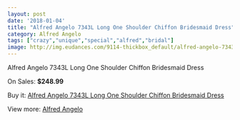 ```yaml
---
layout: post
date: '2018-01-04'
title: "Alfred Angelo 7343L Long One Shoulder Chiffon Bridesmaid Dress"
category: Alfred Angelo
tags: ["crazy","unique","special","alfred","bridal"]
image: http://img.eudances.com/9114-thickbox_default/alfred-angelo-7343l-long-one-shoulder-chiffon-bridesmaid-dress.jpg
---
```

Alfred Angelo 7343L Long One Shoulder Chiffon Bridesmaid Dress

On Sales: **$248.99**
<a href="https://www.eudances.com/en/alfred-angelo/3064-alfred-angelo-7343l-long-one-shoulder-chiffon-bridesmaid-dress.html"><amp-img layout="responsive" width="600" height="600" src="//img.eudances.com/9114-thickbox_default/alfred-angelo-7343l-long-one-shoulder-chiffon-bridesmaid-dress.jpg" alt="Alfred Angelo 7343L Long One Shoulder Chiffon Bridesmaid Dress 0" /></a>
<a href="https://www.eudances.com/en/alfred-angelo/3064-alfred-angelo-7343l-long-one-shoulder-chiffon-bridesmaid-dress.html"><amp-img layout="responsive" width="600" height="600" src="//img.eudances.com/9115-thickbox_default/alfred-angelo-7343l-long-one-shoulder-chiffon-bridesmaid-dress.jpg" alt="Alfred Angelo 7343L Long One Shoulder Chiffon Bridesmaid Dress 1" /></a>

Buy it: [Alfred Angelo 7343L Long One Shoulder Chiffon Bridesmaid Dress](https://www.eudances.com/en/alfred-angelo/3064-alfred-angelo-7343l-long-one-shoulder-chiffon-bridesmaid-dress.html "Alfred Angelo 7343L Long One Shoulder Chiffon Bridesmaid Dress")

View more: [Alfred Angelo](https://www.eudances.com/en/51-alfred-angelo "Alfred Angelo")